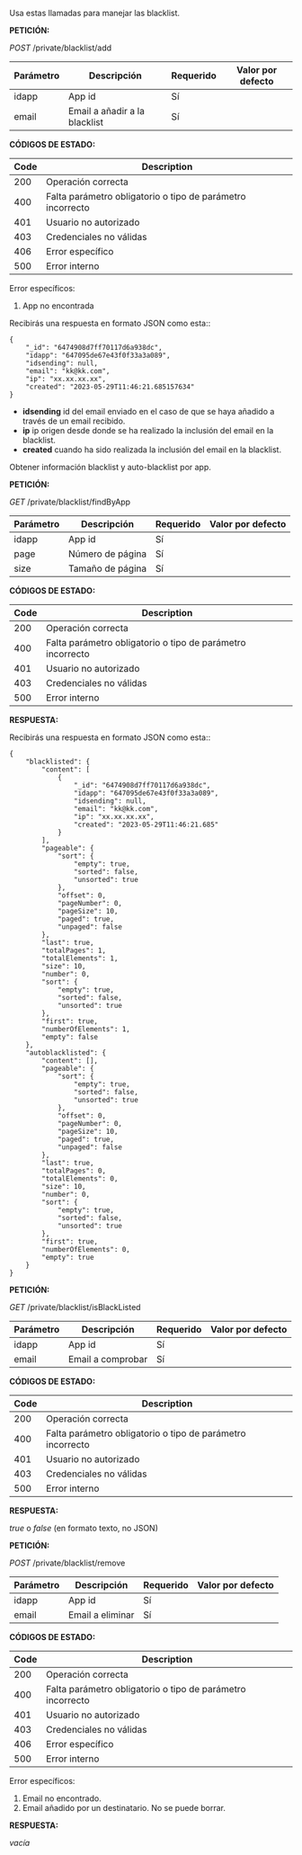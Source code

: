 

Usa estas llamadas para manejar las blacklist.

<!-- tabs:start -->


<!-- tab:Añadir email a la blacklist -->


**PETICIÓN:** 

*POST* /private/blacklist/add

|Parámetro|Descripción|Requerido| Valor por defecto|
|---------|-----------|--------|---------|
|idapp | App id | Sí |  |
|email | Email a añadir a la blacklist | Sí |  |

**CÓDIGOS DE ESTADO:**

|Code|Description|
|----|-------|
|200 | Operación correcta |
|400 | Falta parámetro obligatorio o tipo de parámetro incorrecto |
|401 | Usuario no autorizado |
|403 | Credenciales no válidas |
|406 | Error específico |
|500 | Error interno|

Error específicos:

1. App no encontrada



Recibirás una respuesta en formato JSON como esta::

```
{
    "_id": "6474908d7ff70117d6a938dc",
    "idapp": "647095de67e43f0f33a3a089",
    "idsending": null,
    "email": "kk@kk.com",
    "ip": "xx.xx.xx.xx",
    "created": "2023-05-29T11:46:21.685157634"
}
```

- **idsending** id del email enviado en el caso de que se haya añadido a través de un email recibido.
- **ip** ip origen desde donde se ha realizado la inclusión del email en la blacklist.
- **created** cuando ha sido realizada la inclusión del email en la blacklist.

<!-- tab:Información de Blacklist  -->

Obtener información blacklist y auto-blacklist por app.

**PETICIÓN:** 

*GET* /private/blacklist/findByApp

|Parámetro|Descripción|Requerido| Valor por defecto|
|---------|-----------|--------|---------|
|idapp | App id | Sí |  |
|page | Número de página | Sí |  |
|size | Tamaño de página | Sí |  |

**CÓDIGOS DE ESTADO:**

|Code|Description|
|----|-------|
|200 | Operación correcta |
|400 | Falta parámetro obligatorio o tipo de parámetro incorrecto |
|401 | Usuario no autorizado |
|403 | Credenciales no válidas |
|500 | Error interno|


**RESPUESTA:**


Recibirás una respuesta en formato JSON como esta::

```
{
    "blacklisted": {
        "content": [
            {
                "_id": "6474908d7ff70117d6a938dc",
                "idapp": "647095de67e43f0f33a3a089",
                "idsending": null,
                "email": "kk@kk.com",
                "ip": "xx.xx.xx.xx",
                "created": "2023-05-29T11:46:21.685"
            }
        ],
        "pageable": {
            "sort": {
                "empty": true,
                "sorted": false,
                "unsorted": true
            },
            "offset": 0,
            "pageNumber": 0,
            "pageSize": 10,
            "paged": true,
            "unpaged": false
        },
        "last": true,
        "totalPages": 1,
        "totalElements": 1,
        "size": 10,
        "number": 0,
        "sort": {
            "empty": true,
            "sorted": false,
            "unsorted": true
        },
        "first": true,
        "numberOfElements": 1,
        "empty": false
    },
    "autoblacklisted": {
        "content": [],
        "pageable": {
            "sort": {
                "empty": true,
                "sorted": false,
                "unsorted": true
            },
            "offset": 0,
            "pageNumber": 0,
            "pageSize": 10,
            "paged": true,
            "unpaged": false
        },
        "last": true,
        "totalPages": 0,
        "totalElements": 0,
        "size": 10,
        "number": 0,
        "sort": {
            "empty": true,
            "sorted": false,
            "unsorted": true
        },
        "first": true,
        "numberOfElements": 0,
        "empty": true
    }
}
```



<!-- tab:Comprobar si un email está en la blacklist -->




**PETICIÓN:** 

*GET* /private/blacklist/isBlackListed

|Parámetro|Descripción|Requerido| Valor por defecto|
|---------|-----------|--------|---------|
|idapp | App id | Sí |  |
|email | Email a comprobar | Sí |  |

**CÓDIGOS DE ESTADO:**

|Code|Description|
|----|-------|
|200 | Operación correcta |
|400 | Falta parámetro obligatorio o tipo de parámetro incorrecto |
|401 | Usuario no autorizado |
|403 | Credenciales no válidas |
|500 | Error interno|





**RESPUESTA:**

*true* o *false*  (en formato texto, no JSON)





<!-- tab:Eliminar un email de la blacklist -->



**PETICIÓN:** 


*POST* /private/blacklist/remove

|Parámetro|Descripción|Requerido| Valor por defecto|
|---------|-----------|--------|---------|
|idapp | App id | Sí |  |
|email | Email a eliminar | Sí |  |

**CÓDIGOS DE ESTADO:**

|Code|Description|
|----|-------|
|200 | Operación correcta |
|400 | Falta parámetro obligatorio o tipo de parámetro incorrecto |
|401 | Usuario no autorizado |
|403 | Credenciales no válidas |
|406 | Error específico |
|500 | Error interno|

Error específicos:

1. Email no encontrado.
2. Email añadido por un destinatario. No se puede borrar.



**RESPUESTA:**

*vacía*

<!-- tabs:end -->

